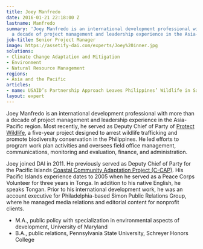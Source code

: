 ```yaml
---
title: Joey Manfredo
date: 2016-01-21 22:18:00 Z
lastname: Manfredo
summary: 'Joey Manfredo is an international development professional with more than
  a decade of project management and leadership experience in the Asia-Pacific region. '
job-title: Senior Project Manager
image: https://assetify-dai.com/experts/Joey%20inner.jpg
solutions:
- Climate Change Adaptation and Mitigation
- Environment
- Natural Resource Management
regions:
- Asia and the Pacific
articles:
- name: USAID’s Partnership Approach Leaves Philippines’ Wildlife in Safer Hands
layout: expert
---
```


Joey Manfredo is an international development professional with more than a decade of project management and leadership experience in the Asia-Pacific region. Most recently, he served as Deputy Chief of Party of [Protect Wildlife](https://www.dai.com/our-work/projects/philippines-protect-wildlife-protect), a five-year project designed to arrest wildlife trafficking and promote biodiversity conservation in the Philippines. He led efforts to program work plan activities and oversees field office management, communications, monitoring and evaluation, finance, and administration. 

Joey joined DAI in 2011. He previously served as Deputy Chief of Party for the Pacific Islands [Coastal Community Adaptation Project (C-CAP)](https://www.dai.com/our-work/projects/south-pacific-islands-coastal-community-adaptation-project-c-cap). His Pacific Islands experience dates to 2005 when he served as a Peace Corps Volunteer for three years in Tonga. In addition to his native English, he speaks Tongan. Prior to his international development work, he was an account executive for Philadelphia-based Simon Public Relations Group, where he managed media relations and editorial content for nonprofit clients. 

* M.A., public policy with specialization in environmental aspects of development, University of Maryland
* B.A., public relations, Pennsylvania State University, Schreyer Honors College